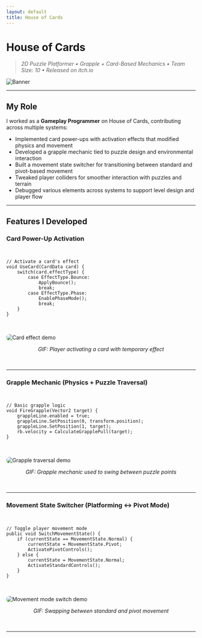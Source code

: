 ```yaml
---
layout: default
title: House of Cards
---
```


# House of Cards

> *2D Puzzle Platformer • Grapple + Card-Based Mechanics • Team Size: 10 • Released on itch.io*

![Banner](https://img.itch.zone/aW1nLzExOTIwODQwLnBuZw==/original/lluwrN.png)

---

## My Role

I worked as a **Gameplay Programmer** on House of Cards, contributing across multiple systems:

- Implemented card power-ups with activation effects that modified physics and movement
- Developed a grapple mechanic tied to puzzle design and environmental interaction
- Built a movement state switcher for transitioning between standard and pivot-based movement
- Tweaked player colliders for smoother interaction with puzzles and terrain
- Debugged various elements across systems to support level design and player flow

---

## Features I Developed

### Card Power-Up Activation

<div style="display: flex; flex-wrap: wrap; gap: 2rem; align-items: flex-start; margin-bottom: 2rem;">

<div style="flex: 1; min-width: 300px;">
<pre><code class="language-csharp">
// Activate a card's effect
void UseCard(CardData card) {
    switch(card.effectType) {
        case EffectType.Bounce:
            ApplyBounce();
            break;
        case EffectType.Phase:
            EnablePhaseMode();
            break;
    }
}
</code></pre>
</div>

<div style="flex: 1; min-width: 300px;">
  <img src="assets/house-of-cards/card-activation.gif" alt="Card effect demo" style="max-width: 100%; border-radius: 8px;">
  <p style="text-align: center;"><em>GIF: Player activating a card with temporary effect</em></p>
</div>

</div>

---

### Grapple Mechanic (Physics + Puzzle Traversal)

<div style="display: flex; flex-wrap: wrap; gap: 2rem; align-items: flex-start; margin-bottom: 2rem;">

<div style="flex: 1; min-width: 300px;">
<pre><code class="language-csharp">
// Basic grapple logic
void FireGrapple(Vector2 target) {
    grappleLine.enabled = true;
    grappleLine.SetPosition(0, transform.position);
    grappleLine.SetPosition(1, target);
    rb.velocity = CalculateGrapplePull(target);
}
</code></pre>
</div>

<div style="flex: 1; min-width: 300px;">
  <img src="assets/house-of-cards/grapple.gif" alt="Grapple traversal demo" style="max-width: 100%; border-radius: 8px;">
  <p style="text-align: center;"><em>GIF: Grapple mechanic used to swing between puzzle points</em></p>
</div>

</div>

---

### Movement State Switcher (Platforming ↔ Pivot Mode)

<div style="display: flex; flex-wrap: wrap; gap: 2rem; align-items: flex-start; margin-bottom: 2rem;">

<div style="flex: 1; min-width: 300px;">
<pre><code class="language-csharp">
// Toggle player movement mode
public void SwitchMovementState() {
    if (currentState == MovementState.Normal) {
        currentState = MovementState.Pivot;
        ActivatePivotControls();
    } else {
        currentState = MovementState.Normal;
        ActivateStandardControls();
    }
}
</code></pre>
</div>

<div style="flex: 1; min-width: 300px;">
  <img src="assets/house-of-cards/state-switch.gif" alt="Movement mode switch demo" style="max-width: 100%; border-radius: 8px;">
  <p style="text-align: center;"><em>GIF: Swapping between standard and pivot movement</em></p>
</div>

</div>

---

